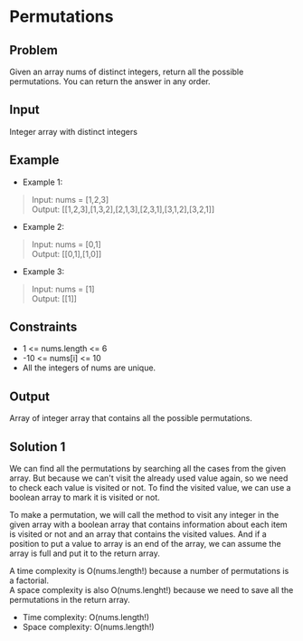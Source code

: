 # Permutations

## Problem

Given an array nums of distinct integers, return all the possible permutations. You can return the answer in any order.

## Input

Integer array with distinct integers

## Example

- Example 1:

>Input: nums = [1,2,3]  
Output: [[1,2,3],[1,3,2],[2,1,3],[2,3,1],[3,1,2],[3,2,1]]

- Example 2:

>Input: nums = [0,1]  
Output: [[0,1],[1,0]]

- Example 3:

>Input: nums = [1]  
Output: [[1]]

## Constraints

- 1 <= nums.length <= 6
- -10 <= nums[i] <= 10
- All the integers of nums are unique.

## Output

Array of integer array that contains all the possible permutations.

## Solution 1

We can find all the permutations by searching all the cases from the given array.
But because we can't visit the already used value again, so we need to check each value is visited or not.
To find the visited value, we can use a boolean array to mark it is visited or not.

To make a permutation, we will call the method to visit any integer in the given array
with a boolean array that contains information about each item is visited or not and
an array that contains the visited values. And if a position to put a value to array is
an end of the array, we can assume the array is full and put it to the return array.

A time complexity is O(nums.length!) because a number of permutations is a factorial.  
A space complexity is also O(nums.lenght!) because we need to save all the permutations in the return array.

- Time complexity: O(nums.length!)
- Space complexity: O(nums.length!)

